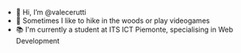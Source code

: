 - 👋 Hi, I’m @valecerutti
- 🌲 Sometimes I like to hike in the woods or play videogames
- 📚 I'm currently a student at ITS ICT Piemonte, specialising in Web Development

<!---
valecerutti/valecerutti is a ✨ special ✨ repository because its `README.md` (this file) appears on your GitHub profile.
You can click the Preview link to take a look at your changes.
--->
